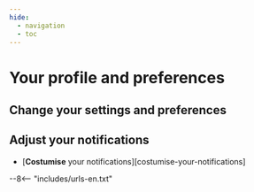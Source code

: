 ```yaml
---
hide:
  - navigation
  - toc
---
```


# Your profile and preferences

## Change your settings and preferences

## Adjust your notifications

- [**Costumise** your notifications][costumise-your-notifications]

--8<-- "includes/urls-en.txt"
